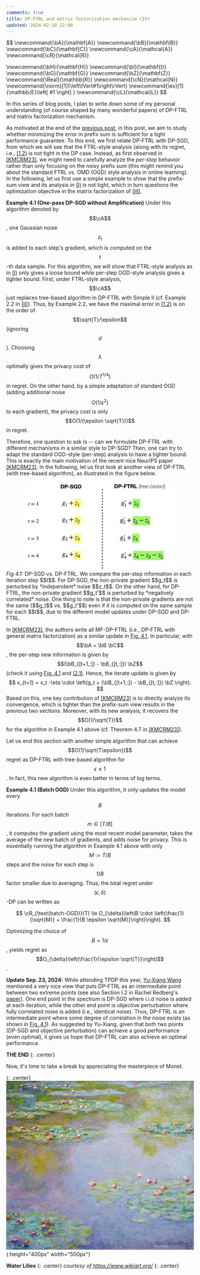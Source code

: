 ```yaml
---
comments: true
title: DP-FTRL and matrix factorization mechanism (IV)
updated: 2024-02-18 22:00
---
```

$$
\newcommand{\bA}{\mathbf{A}}
\newcommand{\bB}{\mathbf{B}}
\newcommand{\bC}{\mathbf{C}}
\newcommand{\cA}{\mathcal{A}}
\newcommand{\cR}{\mathcal{R}}

\newcommand{\bH}{\mathbf{H}}
\newcommand{\bI}{\mathbf{I}}
\newcommand{\bG}{\mathbf{G}}
\newcommand{\bZ}{\mathbf{Z}}
\newcommand{\Real}{\mathbb{R}}
\newcommand{\cN}{\mathcal{N}}
\newcommand{\norm}[1]{\left\lVert#1\right\rVert}
\newcommand{\ex}[1]{\mathbb{E}\left[ #1 \right] }
\newcommand{\cL}{\mathcal{L}}
$$

In this series of blog posts, I plan to write down some of my personal understanding (of course shaped by many wonderful papers) of DP-FTRL and matrix factorization mechanism.

<div class="divider"></div>

As motivated at the end of the [previous post](https://xingyuzhou.org/blog/notes/DP-FTRL-and-matrix-factorization-(III)), in this post, we aim to study whether minimizing the error in prefix sum is sufficient for a tight performance guarantee. To this end, we first relate DP-FTRL with DP-SGD, from which we will see that the FTRL-style analysis (along with its regret, i.e., [(1.2)](https://xingyuzhou.org/blog/notes/DP-FTRL-and-matrix-factorization-(I)#eq2) is not tight in the DP case. Instead, as first observed in [[KMCRM23]](https://arxiv.org/abs/2302.01463), we might need to carefully analyze the *per-step* behavior rather than only focusing on the noisy prefix sum (this might remind you about the standard FTRL vs. OMD (OGD) style analysis in online learning). In the following, let us first use a simple example to show that the prefix-sum view and its analysis in [(I)](https://xingyuzhou.org/blog/notes/DP-FTRL-and-matrix-factorization-(I)) is not tight, which in turn questions the optimization objective in the matrix factorization of [(III)](https://xingyuzhou.org/blog/notes/DP-FTRL-and-matrix-factorization-(III)).


**Example 4.1 (One-pass DP-SGD without Amplification)** Under this algorithm denoted by $$\cA$$, one Gaussian noise $$z_t$$ is added to each step's gradient, which is computed on the $$t$$-th data sample.  For this algorithm, we will show that FTRL-style analysis as in [(I)](https://xingyuzhou.org/blog/notes/DP-FTRL-and-matrix-factorization-(I)) only gives a loose bound while per-step OGD-style analysis gives a tighter bound. First, under FTRL-style analysis, $$\cA$$ just replaces tree-based algorithm in DP-FTRL with Simple II (cf. Example 2.2 in [(II)](https://xingyuzhou.org/blog/notes/DP-FTRL-and-matrix-factorization-(II))). Thus, by Example 2.2, we have the maximal error in [(1.2)](https://xingyuzhou.org/blog/notes/DP-FTRL-and-matrix-factorization-(I)#eq2) is on the order of $$\sqrt{T}/\epsilon$$ (ignoring $$d$$). Choosing $$\lambda$$ optimally gives the privacy cost of $$O(1/T^{1/4})$$ in regret. On the other hand, by a simple adaptation of standard OGD (adding additional noise $$O(1/\epsilon^2)$$ to each gradient), the privacy cost is only $$O(1/(\epsilon \sqrt{T}))$$ in regret.


<div class="divider"></div>

Therefore, one question to ask is -- can we formulate DP-FTRL with different mechanisms in a similar style to DP-SGD? Then, one can try to adapt the standard OGD-style (per-step) analysis to have a tighter bound. This is exactly the main motivation of the recent nice NeurIPS paper [[KMCRM23]](https://arxiv.org/abs/2302.01463). In the following, let us first look at another view of DP-FTRL (with tree-based algorithm), as illustrated in the figure below.

<div style="text-align: center;">
    <img src="../assets/post_images/correlated-noise.jpg" alt="tree" id="correlated" style="width: 80%; height: auto;"/>
</div>
<em>Fig 4.1:</em> DP-SGD vs. DP-FTRL. We compare the per-step information in each iteration step $$t$$. For DP-SGD, the non-private gradient $$g_t$$ is perturbed by *independent* noise $$z_t$$. On the other hand, for DP-FTRL, the non-private gradient $$g_t'$$ is perturbed by *negatively correlated* noise. One thing to note is that the non-private gradients are not the same ($$g_t$$ vs. $$g_t'$$) even if it is computed on the same sample for each $$t$$, due to the different model updates under DP-SGD and DP-FTRL.


In [[KMCRM23]](https://arxiv.org/abs/2302.01463), the authors write all MF-DP-FTRL (i.e., DP-FTRL with general matrix factorization) as a similar update in [Fig. 4.1](#correlated). In particular, with $$\bA = \bB \bC$$, the per-step new information is given by $$(\bB_{[t+1,:]} - \bB_{[t,:]}) \bZ$$ (check it using [Fig. 4.1](#correlated) and [(2.1)](https://xingyuzhou.org/blog/notes/DP-FTRL-and-matrix-factorization-(II)#eq21). Hence, the iterate update is given by
$$
    x_{t+1} = x_t -\eta \cdot \left(g_t + (\bB_{[t+1,:]} - \bB_{[t,:]}) \bZ \right).
$$
Based on this, one key contribution of [[KMCRM23]](https://arxiv.org/abs/2302.01463) is to directly analyze its convergence, which is tighter than the prefix-sum view results in the previous two sections. Moreover, with its new analysis, it recovers the $$O(1/\sqrt{T})$$ for the algorithm in Example 4.1 above (cf. Theorem 4.7 in [[KMCRM23]](https://arxiv.org/abs/2302.01463)).

Let us end this section with another simple algorithm that can achieve $$O(1/\sqrt{T\epsilon})$$ regret as DP-FTRL with tree-based algorithm for $$\epsilon \le 1$$. In fact, this new algorithm is even better in terms of log terms.


**Example 4.1 (Batch OGD)** Under this algorithm, it only updates the model every $$B$$ iterations. For each batch $$m \in [T/B]$$, it computes the gradient using the most recent model parameter, takes the average of the new batch of gradients, and adds noise for privacy. This is essentially running the algorithm in Example 4.1 above with only $$M:= T/B$$ steps and the noise for each step is $$1/B$$ factor smaller due to averaging. Thus, the total regret under $$(\epsilon,\delta)$$-DP can be written as

   $$
       \cR_{\text{batch-OGD}}(T) \le O_{\delta}\left(B \cdot \left(\frac{1}{\sqrt{M}} + \frac{1}{B \epsilon  \sqrt{M}}\right)\right).
   $$

   Optimizing the choice of $$B = 1/\epsilon$$, yields regret as $$O_{\delta}\left(\frac{1}{\epsilon \sqrt{T}}\right)$$.

<div class="divider"></div>

**Update Sep. 23, 2024:** While attending TPDP this year, [Yu-Xiang Wang](https://cseweb.ucsd.edu/~yuxiangw/) mentioned a very nice view that puts DP-FTRL as an intermediate point between two extreme points (see also Section I.2 in Rachel Redberg's [paper](https://arxiv.org/pdf/2401.00583)). One end point in the spectrum is DP-SGD where i.i.d noise is added at each iteration, while the other end point is objective perturbation where fully correlated noise is added (i.e., identical noise). Thus, DP-FTRL is an intermediate point where some degree of correlation in the noise exists (as shown in [Fig. 4.1](#correlated)). As suggested by Yu-Xiang, given that both two points (DP-SGD and objective perturbation) can achieve a good performance (even optimal), it gives us hope that DP-FTRL can also achieve an optimal performance.


[^1]: One subtlety here is that gradients in $$\bG$$ in the model training is adaptive rather than fixed. However, as shown in [[DMRSG22]](https://arxiv.org/pdf/2202.08312.pdf), for the Gaussian mechanism, it suffices to consider the non-adaptive one.

**THE END**
{: .center}

<div class="divider"></div>

Now, it's time to take a break by appreciating the masterpiece of Monet.


{: .center}
![Monet](../assets/post_images/water-lilies-4.jpg){:height="400px" width="500px"}

**Water Lilies**
{: .center}
_courtesy of https://www.wikiart.org/_
{: .center}
